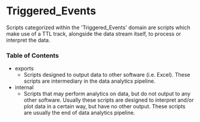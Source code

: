 Triggered_Events
======================

Scripts categorized within the 'Triggered_Events' domain are scripts which make use of a TTL track, alongside the data stream itself, to process or interpret the data.


### Table of Contents
- exports
	- Scripts designed to output data to other software (i.e. Excel). These scripts are intermediary in the data analytics pipeline.
- internal
	- Scripts that may perform analytics on data, but do not output to any other software. Usually these scripts are designed to interpret and/or plot data in a certain way, but have no other output.  These scripts are usually the end of data analytics pipeline.
